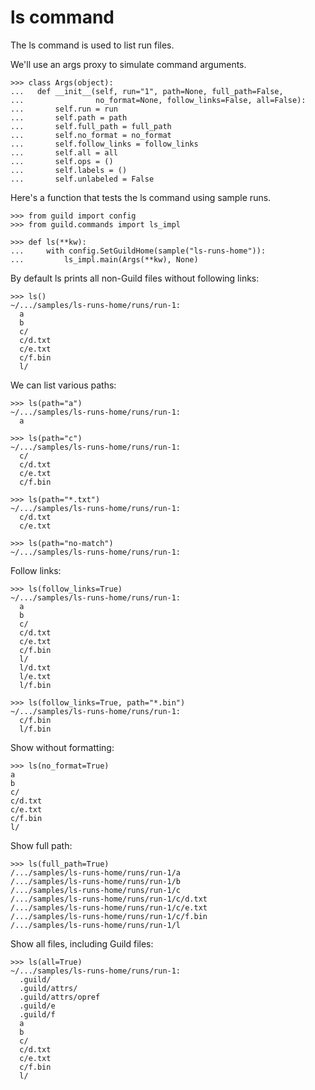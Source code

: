 # ls command

The ls command is used to list run files.

We'll use an args proxy to simulate command arguments.

    >>> class Args(object):
    ...   def __init__(self, run="1", path=None, full_path=False,
    ...                no_format=None, follow_links=False, all=False):
    ...       self.run = run
    ...       self.path = path
    ...       self.full_path = full_path
    ...       self.no_format = no_format
    ...       self.follow_links = follow_links
    ...       self.all = all
    ...       self.ops = ()
    ...       self.labels = ()
    ...       self.unlabeled = False

Here's a function that tests the ls command using sample runs.

    >>> from guild import config
    >>> from guild.commands import ls_impl

    >>> def ls(**kw):
    ...     with config.SetGuildHome(sample("ls-runs-home")):
    ...         ls_impl.main(Args(**kw), None)

By default ls prints all non-Guild files without following links:

    >>> ls()
    ~/.../samples/ls-runs-home/runs/run-1:
      a
      b
      c/
      c/d.txt
      c/e.txt
      c/f.bin
      l/

We can list various paths:

    >>> ls(path="a")
    ~/.../samples/ls-runs-home/runs/run-1:
      a

    >>> ls(path="c")
    ~/.../samples/ls-runs-home/runs/run-1:
      c/
      c/d.txt
      c/e.txt
      c/f.bin

    >>> ls(path="*.txt")
    ~/.../samples/ls-runs-home/runs/run-1:
      c/d.txt
      c/e.txt

    >>> ls(path="no-match")
    ~/.../samples/ls-runs-home/runs/run-1:

Follow links:

    >>> ls(follow_links=True)
    ~/.../samples/ls-runs-home/runs/run-1:
      a
      b
      c/
      c/d.txt
      c/e.txt
      c/f.bin
      l/
      l/d.txt
      l/e.txt
      l/f.bin

    >>> ls(follow_links=True, path="*.bin")
    ~/.../samples/ls-runs-home/runs/run-1:
      c/f.bin
      l/f.bin

Show without formatting:

    >>> ls(no_format=True)
    a
    b
    c/
    c/d.txt
    c/e.txt
    c/f.bin
    l/

Show full path:

    >>> ls(full_path=True)
    /.../samples/ls-runs-home/runs/run-1/a
    /.../samples/ls-runs-home/runs/run-1/b
    /.../samples/ls-runs-home/runs/run-1/c
    /.../samples/ls-runs-home/runs/run-1/c/d.txt
    /.../samples/ls-runs-home/runs/run-1/c/e.txt
    /.../samples/ls-runs-home/runs/run-1/c/f.bin
    /.../samples/ls-runs-home/runs/run-1/l

Show all files, including Guild files:

    >>> ls(all=True)
    ~/.../samples/ls-runs-home/runs/run-1:
      .guild/
      .guild/attrs/
      .guild/attrs/opref
      .guild/e
      .guild/f
      a
      b
      c/
      c/d.txt
      c/e.txt
      c/f.bin
      l/
